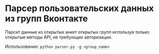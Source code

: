 # Парсер пользовательских данных из групп Вконтакте
Парсит данные из открытых анкет открытых групп используя только открытые методы API, не требующих авторизации.

Использование: `python parser.py -g <group_name>`
